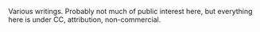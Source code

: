 Various writings. Probably not much of public interest here, but
everything here is under CC, attribution, non-commercial.
